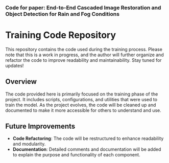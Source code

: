 ### Code for paper: End-to-End Cascaded Image Restoration and Object Detection for Rain and Fog Conditions
# Training Code Repository

This repository contains the code used during the training process. Please note that this is a work in progress, and the author will further organize and refactor the code to improve readability and maintainability. Stay tuned for updates!

## Overview

The code provided here is primarily focused on the training phase of the project. It includes scripts, configurations, and utilities that were used to train the model. As the project evolves, the code will be cleaned up and documented to make it more accessible for others to understand and use.

## Future Improvements

- **Code Refactoring**: The code will be restructured to enhance readability and modularity.
- **Documentation**: Detailed comments and documentation will be added to explain the purpose and functionality of each component.

